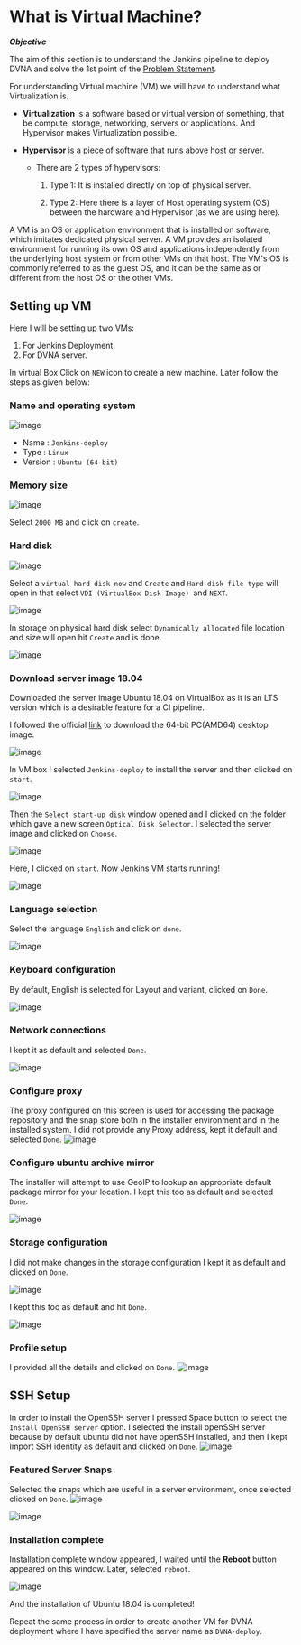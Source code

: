 # What is Virtual Machine? 

***Objective***

The aim of this section is to understand the Jenkins pipeline to deploy DVNA and solve the 1st point of the [Problem Statement](https://devsecops-report.netlify.app/problem-statements/).

For understanding Virtual machine (VM) we will have to understand what Virtualization is. 

- **Virtualization** is a software based or virtual version of something, that be compute, storage, networking, servers or applications. And Hypervisor makes Virtualization possible. 

- **Hypervisor** is a piece of software that runs above host or server. 

    - There are 2 types of hypervisors: 

        1. Type 1: It is installed directly on top of physical server. 

        2. Type 2: Here there is a layer of Host operating system (OS) between the hardware and Hypervisor (as we are using here). 

A VM is an OS or application environment that is installed on software, which imitates dedicated physical server. A VM provides an isolated environment for running its own OS and applications independently from the underlying host system or from other VMs on that host. The VM's OS is commonly referred to as the guest OS, and it can be the same as or different from the host OS or the other VMs. 
   
## Setting up VM
Here I will be setting up two VMs:

1. For Jenkins Deployment.
2. For DVNA server.

In virtual Box Click on `NEW` icon to create a new machine. Later follow the steps as given below:

### Name and operating system 

![image](/pictures/os.png)

- Name : `Jenkins-deploy`
- Type : `Linux`
- Version : `Ubuntu (64-bit)`
### Memory size 

![image](/pictures/2.png) 

Select `2000 MB` and click on `create`.

### Hard disk 

![image](/pictures/3.png) 

Select a `virtual hard disk now` and `Create` and `Hard disk file type` will open in that select `VDI (VirtualBox Disk Image) `and `NEXT`. 

![image](/pictures/js.png) 

In storage on physical hard disk select `Dynamically allocated` file location and size will open hit `Create` and is done. 

![image](/pictures/2021-06-29_19-41.png) 

### Download server image 18.04 

Downloaded the server image Ubuntu 18.04 on VirtualBox as it is an LTS version which is a desirable feature for a CI pipeline.  

I followed the official [link](https://releases.ubuntu.com/18.04/) to download the 64-bit PC(AMD64) desktop image.  

![image](/pictures/desktop.png) 

In VM box I selected `Jenkins-deploy` to install the server and then clicked on `start`.

![image](/pictures/mark.png) 

Then the `Select start-up disk` window opened and I clicked on the folder which gave a new screen `Optical Disk Selector`. I selected the server image and clicked on `Choose`.

![image](/pictures/optical.png) 

Here, I clicked on `start`. Now Jenkins VM starts running! 

![image](/pictures/8.png) 

### Language selection 

Select the language `English` and click on `done`.

![image](/pictures/9.png) 

### Keyboard configuration 

By default, English is selected for Layout and variant, clicked on  `Done`. 

![image](/pictures/10.png) 

### Network connections 

I kept it as default and selected `Done`. 

![image](/pictures/11.png) 

### Configure proxy  
The proxy configured on this screen is used for accessing the package repository and the snap store both in the installer environment and in the installed system. I did not provide any Proxy address, kept it default and selected `Done`.
![image](/pictures/12.png) 

### Configure ubuntu archive mirror 
The installer will attempt to use GeoIP to lookup an appropriate default package mirror for your location. I kept this too as default and selected `Done`.

![image](/pictures/13.png) 

### Storage configuration 

I did not make changes in the storage configuration I kept it as default and clicked on `Done`. 

![image](/pictures/14.png) 


I kept this too as default and hit `Done`. 


![image](/pictures/15.png) 

### Profile setup 
I provided all the details and clicked on `Done`. 
![image](/pictures/17.png) 

## SSH Setup 
In order to install the OpenSSH server I pressed Space button to select the `Install OpenSSH server` option. I selected the install openSSH server because by default ubuntu did not have openSSH installed, and then I kept Import SSH identity as default and clicked on `Done`. 
![image](/pictures/18.png) 

### Featured Server Snaps 
Selected the snaps which are useful in a server environment, once selected clicked on `Done`.
![image](/pictures/19.png)   

![image](/pictures/20.png) 

### Installation complete 

Installation complete window appeared, I waited until the **Reboot** button appeared on this window. Later, selected `reboot`. 

![image](/pictures/21.png) 

And the installation of Ubuntu 18.04 is completed! 

Repeat the same process in order to create another VM for DVNA deployment where I have specified the server name as `DVNA-deploy`. 

 
 
 

 
